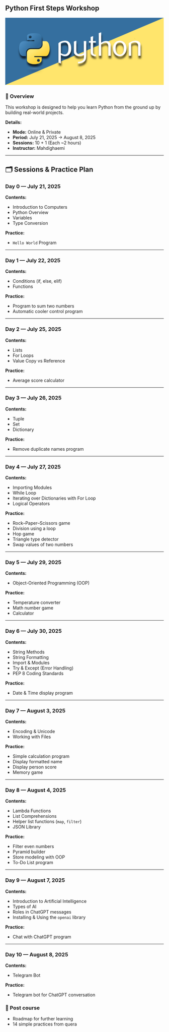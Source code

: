 ## Python First Steps Workshop


![python-banner](python-banner.jpg)

### 📌 Overview
This workshop is designed to help you learn Python from the ground up by building real-world projects.

**Details:**
- **Mode:** Online & Private
- **Period:** July 21, 2025 → August 8, 2025  
- **Sessions:** 10 + 1 (Each ~2 hours)  
- **Instructor:** Mahdighaemi  

---

## 🗂 Sessions & Practice Plan

### **Day 0 — July 21, 2025**
**Contents:**
- Introduction to Computers  
- Python Overview  
- Variables  
- Type Conversion  

**Practice:**
- `Hello World` Program  

---

### **Day 1 — July 22, 2025**
**Contents:**
- Conditions (if, else, elif)  
- Functions  

**Practice:**
- Program to sum two numbers  
- Automatic cooler control program  

---

### **Day 2 — July 25, 2025**
**Contents:**
- Lists  
- For Loops  
- Value Copy vs Reference  

**Practice:**
- Average score calculator  

---

### **Day 3 — July 26, 2025**
**Contents:**
- Tuple  
- Set  
- Dictionary  

**Practice:**
- Remove duplicate names program  

---

### **Day 4 — July 27, 2025**
**Contents:**
- Importing Modules  
- While Loop  
- Iterating over Dictionaries with For Loop  
- Logical Operators  

**Practice:**
- Rock–Paper–Scissors game  
- Division using a loop  
- Hop game  
- Triangle type detector  
- Swap values of two numbers  

---

### **Day 5 — July 29, 2025**
**Contents:**
- Object-Oriented Programming (OOP)  

**Practice:**
- Temperature converter  
- Math number game  
- Calculator  

---

### **Day 6 — July 30, 2025**
**Contents:**
- String Methods  
- String Formatting  
- Import & Modules  
- Try & Except (Error Handling)  
- PEP 8 Coding Standards  

**Practice:**
- Date & Time display program  

---

### **Day 7 — August 3, 2025**
**Contents:**
- Encoding & Unicode  
- Working with Files  

**Practice:**
- Simple calculation program  
- Display formatted name  
- Display person score  
- Memory game  

---

### **Day 8 — August 4, 2025**
**Contents:**
- Lambda Functions  
- List Comprehensions  
- Helper list functions (`map`, `filter`)  
- JSON Library  

**Practice:**
- Filter even numbers  
- Pyramid builder  
- Store modeling with OOP  
- To-Do List program  

---

### **Day 9 — August 7, 2025**
**Contents:**
- Introduction to Artificial Intelligence  
- Types of AI  
- Roles in ChatGPT messages  
- Installing & Using the `openai` library  

**Practice:**
- Chat with ChatGPT program  

---

### **Day 10 — August 8, 2025**
**Contents:**
- Telegram Bot  

**Practice:**
- Telegram bot for ChatGPT conversation  


### 📌 Post course
- Roadmap for further learning  
- 14 simple practices from quera
